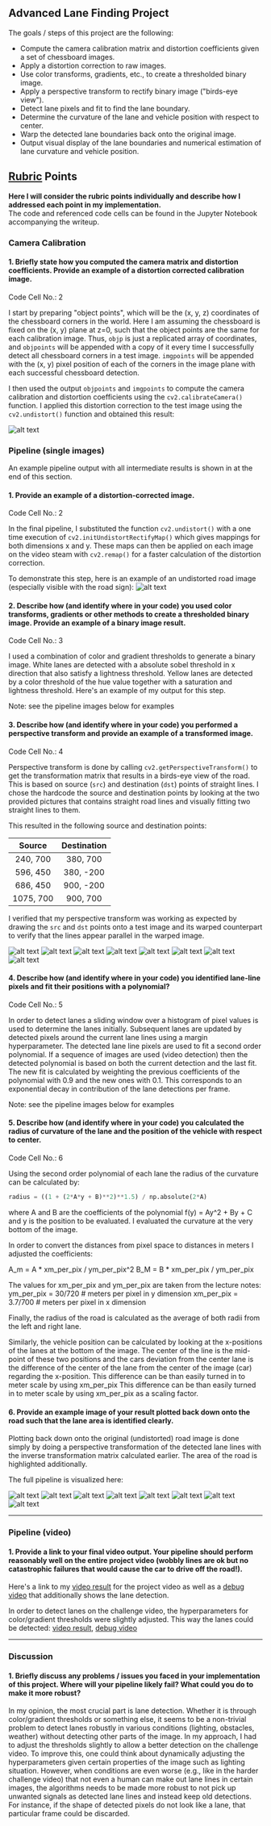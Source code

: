 ## **Advanced Lane Finding Project**

The goals / steps of this project are the following:

* Compute the camera calibration matrix and distortion coefficients given a set of chessboard images.
* Apply a distortion correction to raw images.
* Use color transforms, gradients, etc., to create a thresholded binary image.
* Apply a perspective transform to rectify binary image ("birds-eye view").
* Detect lane pixels and fit to find the lane boundary.
* Determine the curvature of the lane and vehicle position with respect to center.
* Warp the detected lane boundaries back onto the original image.
* Output visual display of the lane boundaries and numerical estimation of lane curvature and vehicle position.

[//]: # (Image References)

[undist1]: ./output_images/chessboard_undistort.png "Undistorted"
[undist2]: ./output_images/undist_example.png "Undistorted"
[warped1]: ./output_images/warped1.png "Road Transformed"
[warped2]: ./output_images/warped2.png "Road Transformed"
[warped3]: ./output_images/warped3.png "Road Transformed"
[warped4]: ./output_images/warped4.png "Road Transformed"
[warped5]: ./output_images/warped5.png "Road Transformed"
[warped6]: ./output_images/warped6.png "Road Transformed"
[warped7]: ./output_images/warped7.png "Road Transformed"
[warped8]: ./output_images/warped8.png "Road Transformed"
[pipeline1]: ./output_images/pipeline1.png "Pipeline"
[pipeline2]: ./output_images/pipeline2.png "Pipeline"
[pipeline3]: ./output_images/pipeline3.png "Pipeline"
[pipeline4]: ./output_images/pipeline4.png "Pipeline"
[pipeline5]: ./output_images/pipeline5.png "Pipeline"
[pipeline6]: ./output_images/pipeline6.png "Pipeline"
[pipeline7]: ./output_images/pipeline7.png "Pipeline"
[pipeline8]: ./output_images/pipeline8.png "Pipeline"

## [Rubric](https://review.udacity.com/#!/rubrics/571/view) Points

**Here I will consider the rubric points individually and describe how I addressed each point in my implementation.**  
The code and referenced code cells can be found in the Jupyter Notebook accompanying the writeup.


### Camera Calibration

#### 1. Briefly state how you computed the camera matrix and distortion coefficients. Provide an example of a distortion corrected calibration image.

Code Cell No.: 2

I start by preparing "object points", which will be the (x, y, z) coordinates of the chessboard corners in the world. Here I am assuming the chessboard is fixed on the (x, y) plane at z=0, such that the object points are the same for each calibration image.  Thus, `objp` is just a replicated array of coordinates, and `objpoints` will be appended with a copy of it every time I successfully detect all chessboard corners in a test image.  `imgpoints` will be appended with the (x, y) pixel position of each of the corners in the image plane with each successful chessboard detection.  


I then used the output `objpoints` and `imgpoints` to compute the camera calibration and distortion coefficients using the `cv2.calibrateCamera()` function.  I applied this distortion correction to the test image using the `cv2.undistort()` function and obtained this result: 

![alt text][undist1]

### Pipeline (single images)
An example pipeline output with all intermediate results is shown in at the end of this section.

#### 1. Provide an example of a distortion-corrected image.

Code Cell No.: 2

In the final pipeline, I substituted the function `cv2.undistort()` with a one time execution of `cv2.initUndistortRectifyMap()` which gives mappings for both dimensions x and y. These maps can then be applied on each image on the video steam with `cv2.remap()` for a faster calculation of the distortion correction.

To demonstrate this step, here is an example of an undistorted road image (especially visible with the road sign):
![alt text][undist2]

#### 2. Describe how (and identify where in your code) you used color transforms, gradients or other methods to create a thresholded binary image.  Provide an example of a binary image result.

Code Cell No.: 3

I used a combination of color and gradient thresholds to generate a binary image. White lanes are detected with a absolute sobel threshold in x direction that also satisfy a lightness threshold. Yellow lanes are detected by a color threshold of the hue value together with a saturation and lightness threshold. Here's an example of my output for this step.

Note: see the pipeline images below for examples

#### 3. Describe how (and identify where in your code) you performed a perspective transform and provide an example of a transformed image.

Code Cell No.: 4

Perspective transform is done by calling `cv2.getPerspectiveTransform()` to get the transformation matrix that results in a birds-eye view of the road.
This is based on source (`src`) and destination (`dst`) points of straight lines. I chose the hardcode the source and destination points by looking at the two provided pictures that contains straight road lines and visually fitting two straight lines to them.

This resulted in the following source and destination points:

| Source        | Destination   | 
|:-------------:|:-------------:| 
| 240, 700      | 380, 700      | 
| 596, 450      | 380, -200     |
| 686, 450      | 900, -200     |
| 1075, 700     | 900, 700      |


I verified that my perspective transform was working as expected by drawing the `src` and `dst` points onto a test image and its warped counterpart to verify that the lines appear parallel in the warped image.

![alt text][warped1]
![alt text][warped2]
![alt text][warped3]
![alt text][warped4]
![alt text][warped5]
![alt text][warped6]
![alt text][warped7]
![alt text][warped8]

#### 4. Describe how (and identify where in your code) you identified lane-line pixels and fit their positions with a polynomial?

Code Cell No.: 5

In order to detect lanes a sliding window over a histogram of pixel values is used to determine the lanes initially.
Subsequent lanes are updated by detected pixels around the current lane lines using a margin hyperparameter. The detected lane line pixels are used to fit a second order polynomial. If a sequence of images are used (video detection) then the detected polynomial is based on both the current detection and the last fit. The new fit is calculated by weighting the previous coefficients of the polynomial with 0.9 and the new ones with 0.1. This corresponds to an exponential decay in contribution of the lane detections per frame.

Note: see the pipeline images below for examples

#### 5. Describe how (and identify where in your code) you calculated the radius of curvature of the lane and the position of the vehicle with respect to center.

Code Cell No.: 6

Using the second order polynomial of each lane the radius of the curvature can be calculated by:
```python
radius = ((1 + (2*A*y + B)**2)**1.5) / np.absolute(2*A)
```
where A and B are the coefficients of the polynomial f(y) = Ay^2 + By + C and y is the position to be evaluated.
I evaluated the curvature at the very bottom of the image.

In order to convert the distances from pixel space to distances in meters I adjusted the coefficients:

A_m = A * xm_per_pix / ym_per_pix^2
B_M = B * xm_per_pix / ym_per_pix

The values for xm_per_pix and ym_per_pix are taken from the lecture notes:  
ym_per_pix = 30/720 # meters per pixel in y dimension
xm_per_pix = 3.7/700 # meters per pixel in x dimension

Finally, the radius of the road is calculated as the average of both radii from the left and right lane.

Similarly, the vehicle position can be calculated by looking at the x-positions of the lanes at the bottom of the image. The center of the line is the mid-point of these two positions and the cars deviation from the center lane is the difference of the center of the lane from the center of the image (car) regarding the x-position. This difference can be than easily turned in to meter scale by using xm_per_pix This difference can be than easily turned in to meter scale by using xm_per_pix as a scaling factor.


#### 6. Provide an example image of your result plotted back down onto the road such that the lane area is identified clearly.

Plotting back down onto the original (undistorted) road image is done simply by doing a perspective transformation of the detected lane lines with the inverse transformation matrix calculated earlier. The area of the road is highlighted additionally. 

The full pipeline is visualized here:

![alt text][pipeline1]
![alt text][pipeline2]
![alt text][pipeline3]
![alt text][pipeline4]
![alt text][pipeline5]
![alt text][pipeline6]
![alt text][pipeline7]
![alt text][pipeline8]

---

### Pipeline (video)

#### 1. Provide a link to your final video output.  Your pipeline should perform reasonably well on the entire project video (wobbly lines are ok but no catastrophic failures that would cause the car to drive off the road!).

Here's a link to my [video result](./project_video.mp4) for the project video as well as a [debug video](./project_video.mp4) that additionally shows the lane detection.

In order to detect lanes on the challenge video, the hyperparameters for color/gradient thresholds were slightly adjusted. This way the lanes could be detected: [video result](./project_video.mp4), [debug video](./project_video.mp4)

---

### Discussion

#### 1. Briefly discuss any problems / issues you faced in your implementation of this project.  Where will your pipeline likely fail?  What could you do to make it more robust?

In my opinion, the most crucial part is lane detection. Whether it is through color/gradient thresholds or something else, it seems to be a non-trivial problem to detect lanes robustly in various conditions (lighting, obstacles, weather) without detecting other parts of the image. In my approach, I had to adjust the thresholds slightly to allow a better detection on the challenge video. To improve this, one could think about dynamically adjusting the hyperparameters given certain properties of the image such as lighting situation. However, when conditions are even worse (e.g., like in the harder challenge video) that not even a human can make out lane lines in certain images, the algorithms needs to be made more robust to not pick up unwanted signals as detected lane lines and instead keep old detections. For instance, if the shape of detected pixels do not look like a lane, that particular frame could be discarded.
